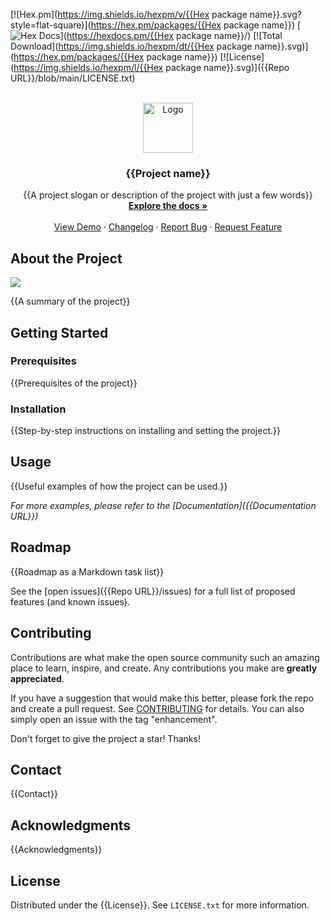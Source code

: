 [![Hex.pm](https://img.shields.io/hexpm/v/{{Hex package name}}.svg?style=flat-square)](https://hex.pm/packages/{{Hex package name}})
[![Hex Docs](https://img.shields.io/badge/hex-docs-lightgreen.svg)](https://hexdocs.pm/{{Hex package name}}/)
[![Total Download](https://img.shields.io/hexpm/dt/{{Hex package name}}.svg)](https://hex.pm/packages/{{Hex package name}})
[![License](https://img.shields.io/hexpm/l/{{Hex package name}}.svg)]({{Repo URL}}/blob/main/LICENSE.txt)



<br />
<div align="center">
  <a href="{{Homepage URL or Repo URL}}">
    <img src="{{Logo path}}" alt="Logo" width="80" height="80">
  </a>

<h3 align="center">{{Project name}}</h3>

  <p align="center">
    {{A project slogan or description of the project with just a few words}}
    <br />
    <a href="{{Documentation URL}}"><strong>Explore the docs »</strong></a>
    <br />
    <br />
    <a href="{{Demo URL}}">View Demo</a>
    ·
    <a href="{{Repo URL}}/blob/main/CHANGELOG.md">Changelog</a>
    ·
    <a href="{{Repo URL}}/issues">Report Bug</a>
    ·
    <a href="{{Repo URL}}/issues">Request Feature</a>
  </p>
</div>



## About the Project

<img src="{{Screenshot path}}" align="center" />

{{A summary of the project}} 



## Getting Started

### Prerequisites

{{Prerequisites of the project}}


### Installation

{{Step-by-step instructions on installing and setting the project.}}



## Usage

{{Useful examples of how the project can be used.}}

_For more examples, please refer to the [Documentation]({{Documentation URL}})_



## Roadmap

{{Roadmap as a Markdown task list}}

See the [open issues]({{Repo URL}}/issues) for a full list of proposed features (and known issues).



## Contributing

Contributions are what make the open source community such an amazing place to learn, inspire, and create. Any contributions you make are **greatly appreciated**.

If you have a suggestion that would make this better, please fork the repo and create a pull request.
See [CONTRIBUTING](CONTRIBUTING.md) for details.
You can also simply open an issue with the tag "enhancement".

Don't forget to give the project a star! Thanks!



## Contact

{{Contact}}



## Acknowledgments

{{Acknowledgments}}



## License

Distributed under the {{License}}. See `LICENSE.txt` for more information.


